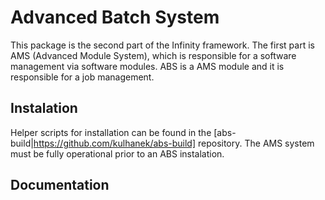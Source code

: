 # Advanced Batch System #
This package is the second part of the Infinity framework. The first part is AMS (Advanced Module System), which is responsible for a software management via software modules. ABS is a AMS module and it is responsible for a job management.

## Instalation ##
Helper scripts for installation can be found in the [abs-build|https://github.com/kulhanek/abs-build] repository. The AMS system must be fully operational prior to an ABS instalation.

## Documentation ##


